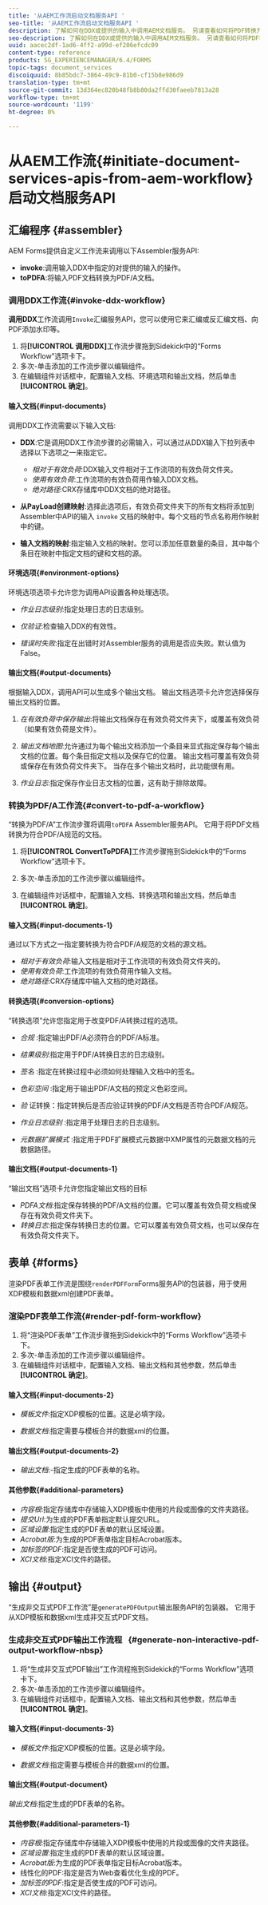 ```yaml
---
title: '从AEM工作流启动文档服务API '
seo-title: '从AEM工作流启动文档服务API '
description: 了解如何在DDX或提供的输入中调用AEM文档服务。 另请查看如何将PDF转换为PDF/A
seo-description: 了解如何在DDX或提供的输入中调用AEM文档服务。 另请查看如何将PDF转换为PDF/A
uuid: aacec2df-1ad6-4ff2-a99d-ef206efcdc09
content-type: reference
products: SG_EXPERIENCEMANAGER/6.4/FORMS
topic-tags: document_services
discoiquuid: 8b85bdc7-3864-49c9-81b0-cf15b8e986d9
translation-type: tm+mt
source-git-commit: 13d364ec820b48fb8b80da2ffd30faeeb7813a28
workflow-type: tm+mt
source-wordcount: '1199'
ht-degree: 0%

---
```



# 从AEM工作流{#initiate-document-services-apis-from-aem-workflow}启动文档服务API

## 汇编程序 {#assembler}

AEM Forms提供自定义工作流来调用以下Assembler服务API:

* **invoke**:调用输入DDX中指定的对提供的输入的操作。
* **toPDFA**:将输入PDF文档转换为PDF/A文档。

### 调用DDX工作流{#invoke-ddx-workflow}

**调用DDX**&#x200B;工作流调用`Invoke`汇编服务API，您可以使用它来汇编或反汇编文档、向PDF添加水印等。

1. 将&#x200B;**[!UICONTROL 调用DDX]**&#x200B;工作流步骤拖到Sidekick中的“Forms Workflow”选项卡下。
1. 多次-单击添加的工作流步骤以编辑组件。
1. 在编辑组件对话框中，配置输入文档、环境选项和输出文档，然后单击&#x200B;**[!UICONTROL 确定]**。

#### 输入文档{#input-documents}

调用DDX工作流需要以下输入文档:

* **DDX**:它是调用DDX工作流步骤的必需输入，可以通过从DDX输入下拉列表中选择以下选项之一来指定它。

   * *相对于有效负荷*:DDX输入文件相对于工作流项的有效负荷文件夹。
   * *使用有效负荷*:工作流项的有效负荷用作输入DDX文档。
   * *绝对路径*:CRX存储库中DDX文档的绝对路径。

* **从PayLoad创建映射**:选择此选项后，有效负荷文件夹下的所有文档将添加到Assembler中API的输入 `invoke` 文档的映射中。每个文档的节点名称用作映射中的键。

* **输入文档的映射**:指定输入文档的映射。您可以添加任意数量的条目，其中每个条目在映射中指定文档的键和文档的源。

#### 环境选项{#environment-options}

环境选项选项卡允许您为调用API设置各种处理选项。

* *作业日志级别*:指定处理日志的日志级别。
* *仅验证*:检查输入DDX的有效性。

* *错误时失败*:指定在出错时对Assembler服务的调用是否应失败。默认值为False。

#### 输出文档{#output-documents}

根据输入DDX，调用API可以生成多个输出文档。 输出文档选项卡允许您选择保存输出文档的位置。

1. *在有效负荷中保存输出*:将输出文档保存在有效负荷文件夹下，或覆盖有效负荷（如果有效负荷是文件）。
1. *输出文档地图*:允许通过为每个输出文档添加一个条目来显式指定保存每个输出文档的位置。每个条目指定文档以及保存它的位置。 输出文档可覆盖有效负荷或保存在有效负荷文件夹下。 当存在多个输出文档时，此功能很有用。

1. *作业日志*:指定保存作业日志文档的位置，这有助于排除故障。

### 转换为PDF/A工作流{#convert-to-pdf-a-workflow}

“转换为PDF/A”工作流步骤将调用`toPDFA` Assembler服务API。 它用于将PDF文档转换为符合PDF/A规范的文档。

1. 将&#x200B;**[!UICONTROL ConvertToPDFA]**&#x200B;工作流步骤拖到Sidekick中的“Forms Workflow”选项卡下。

1. 多次-单击添加的工作流步骤以编辑组件。
1. 在编辑组件对话框中，配置输入文档、转换选项和输出文档，然后单击&#x200B;**[!UICONTROL 确定]**。

#### 输入文档{#input-documents-1}

通过以下方式之一指定要转换为符合PDF/A规范的文档的源文档。

* *相对于有效负荷*:输入文档是相对于工作流项的有效负荷文件夹的。
* *使用有效负荷*:工作流项的有效负荷用作输入文档。
* *绝对路径*:CRX存储库中输入文档的绝对路径。

#### 转换选项{#conversion-options}

“转换选项”允许您指定用于改变PDF/A转换过程的选项。

* *合规* :指定输出PDF/A必须符合的PDF/A标准。
* *结果级别*:指定用于PDF/A转换日志的日志级别。
* *签名* :指定在转换过程中必须如何处理输入文档中的签名。
* *色彩空间* :指定用于输出PDF/A文档的预定义色彩空间。
* *验* 证转换：指定转换后是否应验证转换的PDF/A文档是否符合PDF/A规范。
* *作业日志级别* :指定用于处理日志的日志级别。

* *元数据扩展模式* :指定用于PDF扩展模式元数据中XMP属性的元数据文档的元数据路径。

#### 输出文档{#output-documents-1}

“输出文档”选项卡允许您指定输出文档的目标

* *PDFA文档*:指定保存转换的PDF/A文档的位置。它可以覆盖有效负荷文档或保存在有效负荷文件夹下。
* *转换日志*:指定保存转换日志的位置。它可以覆盖有效负荷文档，也可以保存在有效负荷文件夹下。

## 表单 {#forms}

渲染PDF表单工作流是围绕`renderPDFForm`Forms服务API的包装器，用于使用XDP模板和数据xml创建PDF表单。

### 渲染PDF表单工作流{#render-pdf-form-workflow}

1. 将“渲染PDF表单”工作流步骤拖到Sidekick中的“Forms Workflow”选项卡下。
1. 多次-单击添加的工作流步骤以编辑组件。
1. 在编辑组件对话框中，配置输入文档、输出文档和其他参数，然后单击&#x200B;**[!UICONTROL 确定]**。

#### 输入文档{#input-documents-2}

* *模板文件*:指定XDP模板的位置。这是必填字段。

* *数据文档*:指定需要与模板合并的数据xml的位置。

#### 输出文档{#output-documents-2}

* *输出文档*:-指定生成的PDF表单的名称。

#### 其他参数{#additional-parameters}

* *内容根*:指定存储库中存储输入XDP模板中使用的片段或图像的文件夹路径。
* *提交Url*:为生成的PDF表单指定默认提交URL。
* *区域设置*:指定生成的PDF表单的默认区域设置。
* *Acrobat版*:为生成的PDF表单指定目标Acrobat版本。
* *加标签的PDF*:指定是否使生成的PDF可访问。
* *XCI文档*:指定XCI文件的路径。

## 输出 {#output}

“生成非交互式PDF工作流”是`generatePDFOutput`输出服务API的包装器。 它用于从XDP模板和数据xml生成非交互式PDF文档。

### 生成非交互式PDF输出工作流程   {#generate-non-interactive-pdf-output-workflow-nbsp}

1. 将“生成非交互式PDF输出”工作流程拖到Sidekick的“Forms Workflow”选项卡下。
1. 多次-单击添加的工作流步骤以编辑组件。
1. 在编辑组件对话框中，配置输入文档、输出文档和其他参数，然后单击&#x200B;**[!UICONTROL 确定]**。

#### 输入文档{#input-documents-3}

* *模板文件*:指定XDP模板的位置。这是必填字段。

* *数据文档*:指定需要与模板合并的数据xml的位置。

#### 输出文档{#output-document}

*输出文档*:指定生成的PDF表单的名称。

#### 其他参数{#additional-parameters-1}

* *内容根*:指定存储库中存储输入XDP模板中使用的片段或图像的文件夹路径。
* *区域设置*:指定生成的PDF表单的默认区域设置。
* *Acrobat版*:为生成的PDF表单指定目标Acrobat版本。
* 线性化的PDF:指定是否为Web查看优化生成的PDF。
* *加标签的PDF*:指定是否使生成的PDF可访问。
* *XCI文档*:指定XCI文件的路径。

